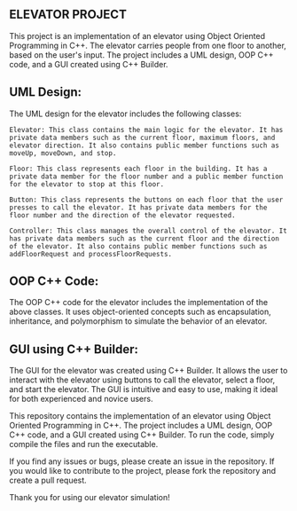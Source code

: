 ## ELEVATOR PROJECT

This project is an implementation of an elevator using Object Oriented Programming in C++. The elevator carries people from one floor to another, based on the user's input. The project includes a UML design, OOP C++ code, and a GUI created using C++ Builder.

## UML Design:

The UML design for the elevator includes the following classes:

    Elevator: This class contains the main logic for the elevator. It has private data members such as the current floor, maximum floors, and elevator direction. It also contains public member functions such as moveUp, moveDown, and stop.

    Floor: This class represents each floor in the building. It has a private data member for the floor number and a public member function for the elevator to stop at this floor.

    Button: This class represents the buttons on each floor that the user presses to call the elevator. It has private data members for the floor number and the direction of the elevator requested.

    Controller: This class manages the overall control of the elevator. It has private data members such as the current floor and the direction of the elevator. It also contains public member functions such as addFloorRequest and processFloorRequests.

## OOP C++ Code:

The OOP C++ code for the elevator includes the implementation of the above classes. It uses object-oriented concepts such as encapsulation, inheritance, and polymorphism to simulate the behavior of an elevator.

## GUI using C++ Builder:

The GUI for the elevator was created using C++ Builder. It allows the user to interact with the elevator using buttons to call the elevator, select a floor, and start the elevator. The GUI is intuitive and easy to use, making it ideal for both experienced and novice users.


This repository contains the implementation of an elevator using Object Oriented Programming in C++. The project includes a UML design, OOP C++ code, and a GUI created using C++ Builder. To run the code, simply compile the files and run the executable.

If you find any issues or bugs, please create an issue in the repository. If you would like to contribute to the project, please fork the repository and create a pull request.

Thank you for using our elevator simulation!

